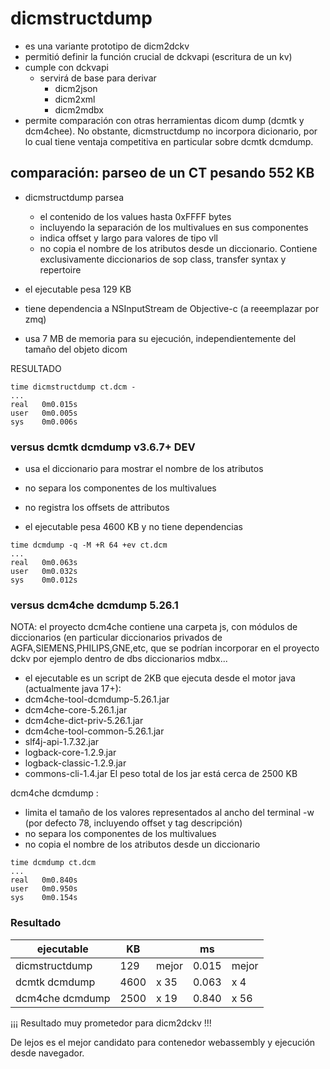 # dicmstructdump



- es una variante prototipo de dicm2dckv
- permitió definir la función crucial de dckvapi (escritura de un kv)
- cumple con dckvapi
  - servirá de base para derivar 
    - dicm2json
    - dicm2xml
    - dicm2mdbx
- permite comparación con otras herramientas dicom dump (dcmtk y dcm4chee). No obstante, dicmstructdump no incorpora dicionario, por lo cual tiene ventaja competitiva en particular sobre dcmtk dcmdump.

## comparación: parseo de un CT pesando 552 KB

- dicmstructdump parsea 
  
  - el contenido de los values hasta 0xFFFF bytes
  - incluyendo la separación de los multivalues en sus componentes
  - indica offset y largo para valores de tipo vll
  - no copia el nombre de los atributos desde un diccionario. Contiene exclusivamente diccionarios de sop class, transfer syntax y repertoire

- el ejecutable pesa 129 KB
- tiene dependencia a NSInputStream de Objective-c (a reeemplazar por zmq)
- usa 7 MB de memoria para su ejecución, independientemente del tamaño del objeto dicom

RESULTADO

```
time dicmstructdump ct.dcm -
...
real   0m0.015s
user   0m0.005s
sys    0m0.006s
```

### versus dcmtk dcmdump v3.6.7+ DEV

- usa el diccionario para mostrar el nombre de los atributos

- no separa los componentes de los multivalues

- no registra los offsets de attributos

- el ejecutable pesa 4600 KB y no tiene dependencias

```
time dcmdump -q -M +R 64 +ev ct.dcm
...
real   0m0.063s
user   0m0.032s
sys    0m0.012s
```


### versus dcm4che dcmdump 5.26.1

NOTA: el proyecto dcm4che contiene una carpeta js, con módulos de diccionarios (en particular diccionarios privados de AGFA,SIEMENS,PHILIPS,GNE,etc, que se podrían incorporar en el proyecto dckv por ejemplo dentro de dbs diccionarios mdbx...

- el ejecutable es un script de 2KB que ejecuta desde el motor java (actualmente java 17+):
- dcm4che-tool-dcmdump-5.26.1.jar
- dcm4che-core-5.26.1.jar
- dcm4che-dict-priv-5.26.1.jar
- dcm4che-tool-common-5.26.1.jar
- slf4j-api-1.7.32.jar
- logback-core-1.2.9.jar
- logback-classic-1.2.9.jar
- commons-cli-1.4.jar
  El peso total de los jar está cerca de 2500 KB

dcm4che dcmdump :

- limita el tamaño de los valores representados al ancho del terminal -w (por defecto 78, incluyendo offset y tag descripción)
- no separa los componentes de los multivalues
- no copia el nombre de los atributos desde un diccionario

```
time dcmdump ct.dcm
...
real   0m0.840s
user   0m0.950s
sys    0m0.154s
```

### Resultado

| ejecutable                 | KB    |           | ms     |           |
| ----------------------- | ------ | ------ | ------- | ------ |
| dicmstructdump       | 129   | mejor | 0.015 | mejor |
| dcmtk dcmdump      | 4600 | x 35   | 0.063 | x 4     |
| dcm4che dcmdump | 2500 | x 19   | 0.840 | x 56   |

¡¡¡ Resultado muy prometedor para dicm2dckv !!! 

De lejos es el mejor candidato para contenedor webassembly  y ejecución desde navegador.


